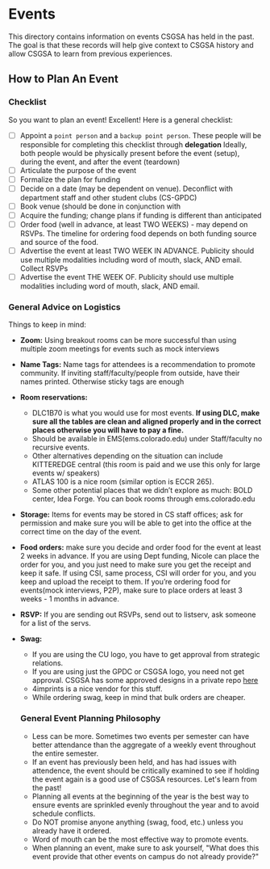# Events

This directory contains information on events CSGSA has held in the past. The goal is that these records will help give context to CSGSA history and allow CSGSA to learn from previous experiences.

## How to Plan An Event

### Checklist

So you want to plan an event! Excellent! Here is a general checklist:

- [ ] Appoint a `point person` and a `backup point person`. These people will be responsible for completing this checklist through **delegation**
      Ideally, both people would be physically present before the event (setup), during the event, and after the event (teardown)
- [ ] Articulate the purpose of the event
- [ ] Formalize the plan for funding
- [ ] Decide on a date (may be dependent on venue). Deconflict with department staff and other student clubs (CS-GPDC)
- [ ] Book venue (should be done in conjunction with 
- [ ] Acquire the funding; change plans if funding is different than anticipated
- [ ] Order food (well in advance, at least TWO WEEKS) - may depend on RSVPs. The timeline for ordering food depends on both funding source and source of the food.
- [ ] Advertise the event at least TWO WEEK IN ADVANCE. Publicity should use multiple modalities including word of mouth, slack, AND email.
      Collect RSVPs
- [ ] Advertise the event THE WEEK OF. Publicity should use multiple modalities including word of mouth, slack, AND email.

### General Advice on Logistics

Things to keep in mind:
* **Zoom:** Using breakout rooms can be more successful than using multiple zoom meetings for events such as mock interviews
* **Name Tags:** Name tags for attendees is a recommendation to promote community. If inviting staff/faculty/people from outside, have their names printed. Otherwise sticky tags are enough
* **Room reservations:**
  * DLC1B70 is what you would use for most events. **If using DLC, make sure all the tables are clean and aligned properly and in the correct places otherwise you will have to pay a fine.**
  * Should be available in EMS(ems.colorado.edu) under Staff/faculty no recursive events.
  * Other alternatives depending on the situation can include KITTEREDGE central (this room is paid and we use this only for large events w/ speakers)
  * ATLAS 100 is a nice room (similar option is ECCR 265).
  * Some other potential places that we didn’t explore as much: BOLD center, Idea Forge. You can book rooms through ems.colorado.edu
* **Storage:** Items for events may be stored in CS staff offices; ask for permission and make sure you will be able to get into the office at the correct time on the day of the event. 
* **Food orders:** make sure you decide and order food for the event at least 2 weeks in advance. If you are using Dept funding, Nicole can place the order for you, and you just need to make sure you get the receipt and keep it safe. If using CSI, same process, CSI will order for you, and you keep and upload the receipt to them. If you’re ordering food for events(mock interviews, P2P), make sure to place orders at least 3 weeks - 1 months in advance.
* **RSVP:** If you are sending out RSVPs, send out to listserv, ask someone for a list of the servs.
* **Swag:**
  * If you are using the CU logo, you have to get approval from strategic relations.
  * If you are using just the GPDC or CSGSA logo, you need not get approval. CSGSA has some approved designs in a private repo [here](https://github.com/CUCSGSA/designs)
  * 4imprints is a nice vendor for this stuff.
  * While ordering swag, keep in mind that bulk orders are cheaper.

  ### General Event Planning Philosophy

  * Less can be more. Sometimes two events per semester can have better attendance than the aggregate of a weekly event throughout the entire semester.
  * If an event has previously been held, and has had issues with attendence, the event should be critically examined to see if holding the event again is a good use of CSGSA resources. Let's learn from the past!
  * Planning all events at the beginning of the year is the best way to ensure events are sprinkled evenly throughout the year and to avoid schedule conflicts.
  * Do NOT promise anyone anything (swag, food, etc.) unless you already have it ordered.
  * Word of mouth can be the most effective way to promote events.
  * When planning an event, make sure to ask yourself, "What does this event provide that other events on campus do not already provide?"

